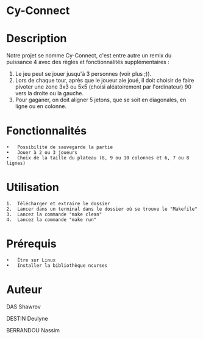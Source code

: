 # Cy-Connect

# Description
Notre projet se nomme Cy-Connect, c'est entre autre un remix du puissance 4 avec des règles et fonctionnalités supplémentaires :
1) Le jeu peut se jouer jusqu'à 3 personnes (voir plus ;)).
2) Lors de chaque tour, après que le joueur aie joué, il doit choisir de faire pivoter une zone 3x3 ou 5x5 (choisi aléatoirement par l'ordinateur) 90 vers la droite ou la gauche.
3) Pour gaganer, on doit aligner 5 jetons, que se soit en diagonales, en ligne ou en colonne.


# Fonctionnalités

	•	Possibilité de sauvegarde la partie 
	•	Jouer à 2 ou 3 joueurs
	•	Choix de la taille du plateau (8, 9 ou 10 colonnes et 6, 7 ou 8 lignes)



# Utilisation

	1.	Télécharger et extraire le dossier
	2.	Lancer dans un terminal dans le dossier où se trouve le "Makefile"
	3.	Lancez la commande "make clean"
	4.	Lancez la commande "make run"
	
# Prérequis

	•	Être sur Linux
	•	Installer la bibliothèque ncurses


# Auteur
DAS Shawrov

DESTIN Deulyne

BERRANDOU Nassim

